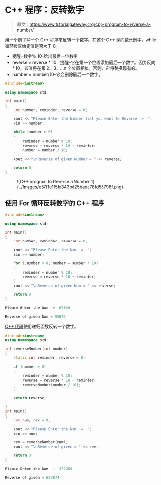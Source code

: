 # C++ 程序：反转数字

> 原文：<https://www.tutorialgateway.org/cpp-program-to-reverse-a-number/>

用一个例子写一个 C++ 程序来反转一个数字。在这个 C++ 逆向数示例中，while 循环检查给定值是否大于 0。

*   提醒=数字% 10–给出最后一位数字
*   reverse = reverse * 10 +提醒–它在第一个位置添加最后一个数字。因为反向* 10，该值将在第 2、3、…n 个位置相加。否则，它将替换现有的。
*   number = number/10–它会删除最后一个数字。

```cpp
#include<iostream>

using namespace std;

int main()
{
	int number, reminder, reverse = 0;

	cout << "Please Enter the Number that you want to Reverse  =  ";
	cin >> number;

	while (number > 0)
	{
    	reminder = number % 10;
    	reverse = reverse * 10 + reminder;
    	number = number / 10;
	}
	cout << "\nReverse of given Number = " << reverse;

 	return 0;
}
```

<figure class="wp-block-image size-large">![C++ program to Reverse a Number 1](../Images/e57f1e1f5fe343bd25bade78fd58796f.png)</figure>

## 使用 For 循环反转数字的 C++ 程序

```cpp
#include<iostream>

using namespace std;

int main()
{
	int number, reminder, reverse = 0;

	cout << "Please Enter the Num  =  ";
	cin >> number;

	for (;number > 0; number = number / 10)
	{
    	reminder = number % 10;
    	reverse = reverse * 10 + reminder;
	}
	cout << "\nReverse of given Num = " << reverse;

 	return 0;
}
```

```cpp
Please Enter the Num  =  67859

Reverse of given Num = 95876
```

[C++ 代码](https://www.tutorialgateway.org/cpp-programs/)使用递归函数反转一个数字。

```cpp
#include<iostream>
using namespace std;

int reverseNumber(int number)
{
	static int reminder, reverse = 0;

	if (number > 0)
	{
    	reminder = number % 10;
    	reverse = reverse * 10 + reminder;
    	reverseNumber(number / 10);
	}

	return reverse;

}
int main()
{
	int num, rev = 0;

	cout << "Please Enter the Num  =  ";
	cin >> num;

	rev = reverseNumber(num);
	cout << "\nReverse of given = " << rev;

 	return 0;
}
```

```cpp
Please Enter the Num  =  478956

Reverse of given = 659874
```